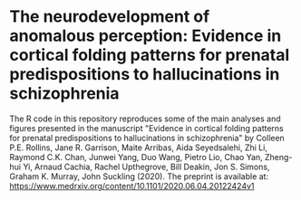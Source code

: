 # The neurodevelopment of anomalous perception: Evidence in cortical folding patterns for prenatal predispositions to hallucinations in schizophrenia

The R code in this repository reproduces some of the main analyses and figures presented in the manuscript "Evidence in cortical folding patterns for prenatal predispositions to hallucinations in schizophrenia" by Colleen P.E. Rollins, Jane R. Garrison, Maite Arribas, Aida Seyedsalehi, Zhi Li, Raymond C.K. Chan, Junwei Yang, Duo Wang, Pietro Lio, Chao Yan, Zheng-hui Yi, Arnaud Cachia, Rachel Upthegrove, Bill Deakin, Jon S. Simons, Graham K. Murray, John Suckling (2020). The preprint is available at: https://www.medrxiv.org/content/10.1101/2020.06.04.20122424v1


